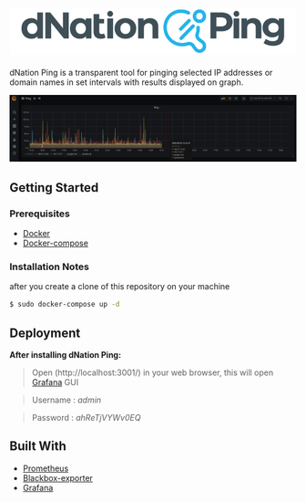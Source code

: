 ![alt text](images/dNPing_logo.png "dNation Ping logo")
-
dNation Ping is a transparent tool for pinging selected IP addresses or domain names in set intervals with results displayed on graph.

![alt text](images/ping_grafana_screenshot.png "dNation Ping logo")

## Getting Started 
### Prerequisites

* [Docker](https://www.docker.com/)
* [Docker-compose](https://docs.docker.com/compose/)

### Installation Notes

after you create a clone of this repository on your machine

```bash
$ sudo docker-compose up -d
```

## Deployment
**After installing dNation Ping:**

> Open (http://localhost:3001/) in your web browser, this will open [Grafana](http://localhost:3000/) GUI

> Username : *admin* 

> Password : *ahReTjVYWv0EQ*

## Built With

* [Prometheus](https://prometheus.io/)
* [Blackbox-exporter](https://github.com/prometheus/blackbox_exporter/blob/master/README.md)
* [Grafana](https://grafana.com/)














